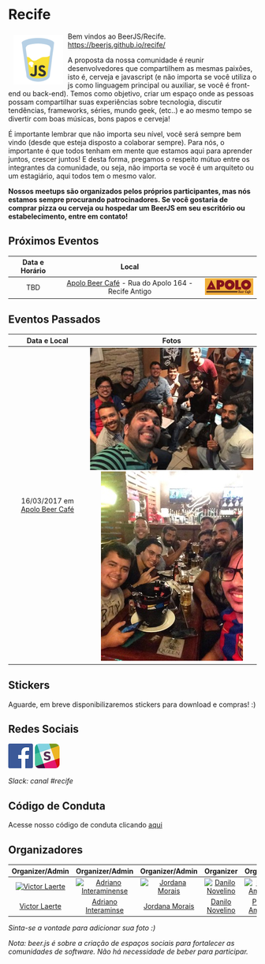 # Recife 

<img src="/docs/img/icon-beerjs.png" align="left" hspace="10" vspace="6" width="20%">

Bem vindos ao BeerJS/Recife. https://beerjs.github.io/recife/

A proposta da nossa comunidade é reunir desenvolvedores que compartilhem as mesmas paixões, isto é, cerveja e javascript (e não importa se você utiliza o js como linguagem principal ou auxiliar, se você é front-end ou back-end). Temos como objetivo, criar um espaço onde as pessoas possam compartilhar suas experiências sobre tecnologia, discutir tendências, frameworks, séries, mundo geek, (etc..) e ao mesmo tempo se divertir com boas músicas, bons papos e cerveja!

É importante lembrar que não importa seu nível, você será sempre bem vindo (desde que esteja disposto a colaborar sempre). Para nós, o importante é que todos tenham em mente que estamos aqui para aprender juntos, crescer juntos! E desta forma, pregamos o respeito mútuo entre os integrantes da comunidade, ou seja, não importa se você é um arquiteto ou um estagiário, aqui todos tem o mesmo valor.

<b>Nossos meetups são organizados pelos próprios participantes, mas nós estamos sempre procurando patrocinadores. Se você gostaria de comprar pizza ou cerveja ou hospedar um BeerJS em seu escritório ou estabelecimento, entre em contato!</b>

## Próximos Eventos

| Data e Horário | Local |  |
|:-:|:-:|:-:|
| TBD | [Apolo Beer Café](https://www.facebook.com/apolobeercafe) - Rua do Apolo 164 - Recife Antigo | [![Apolo Beer Café](/docs/img/icon-apolo.png)](https://www.facebook.com/apolobeercafe/)

## Eventos Passados
| Data e Local | Fotos |
|:-:|:-:|
| 16/03/2017 em [Apolo Beer Café](https://www.facebook.com/apolobeercafe) | [![Apolo Beer Café](/docs/img/events/beerjsrecife1.jpeg)](/docs/img/events/beerjsrecife1.jpeg) [![Apolo Beer Café](/docs/img/events/beerjsrecife2.JPG)](/docs/img/events/beerjsrecife2.JPG)

## Stickers
Aguarde, em breve disponibilizaremos stickers para download e compras! :)

## Redes Sociais
[![Facebook](/docs/img/icon-facebook.png)](https://www.facebook.com/beerjsrecife/) [![Slack](/docs/img/icon-slack.png)](https://beerjs-slack-invite.herokuapp.com/)

<i>Slack: canal #recife</i>

## Código de Conduta
Acesse nosso código de conduta clicando [aqui](https://github.com/beerjs/recife/blob/master/Citizen%20Code%20of%20Conduct)

## Organizadores

| Organizer/Admin | Organizer/Admin | Organizer/Admin | Organizer | Organizer | Organizer |
|:-:|:-:|:-:|:-:|:-:|:-:|
| [![Victor Laerte](https://avatars0.githubusercontent.com/u/7623098?s=70)](https://github.com/victorlaerte) | [![Adriano Interaminense](https://avatars2.githubusercontent.com/u/12699849?s=70)](https://github.com/interaminense) | [![Jordana Morais](https://avatars1.githubusercontent.com/u/14336252?s=70)](https://github.com/jordanamorais) | [![Danilo Novelino](https://avatars2.githubusercontent.com/u/17599523?s=70)](https://github.com/DaniloNovelino ) | [![Paulo Amorim](https://avatars3.githubusercontent.com/u/7271917?s=70)](https://github.com/paulorec) | [![Alex Pessoa](https://avatars3.githubusercontent.com/u/1766028?s=70)](https://github.com/alexpessoajr)
| [Victor Laerte](http://www.victorlaerte.com) | [Adriano Interaminse](https://github.com/interaminense) | [Jordana Morais](https://github.com/jordanamorais) | [Danilo Novelino](https://github.com/DaniloNovelino) | [Paulo Amorim](https://github.com/paulorec) | [Alex Pessoa](https://github.com/alexpessoajr) |

<i>Sinta-se a vontade para adicionar sua foto :) </i>

<i>Nota: beer.js é sobre a criação de espaços sociais para fortalecer as comunidades de software. Não há necessidade de beber para participar.</i>
